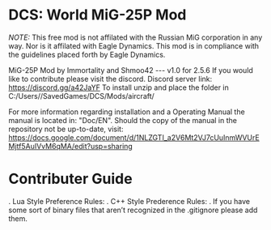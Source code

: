 # DCS: World MiG-25P Mod
*NOTE:* This free mod is not affilated with the Russian MiG corporation in any way. Nor is it affilated with Eagle Dynamics.
This mod is in compliance with the guidelines placed forth by Eagle Dynamics.

MiG-25P Mod by Immortality and Shmoo42 --- v1.0 for 2.5.6
If you would like to contribute please visit
the discord.
Discord server link: https://discord.gg/a42JaYF
To install unzip and place the folder in C:/Users/<yourname>/SavedGames/DCS/Mods/aircraft/

For more information regarding installation and a Operating Manual the manual is located in: "Doc/EN".
Should the copy of the manual in the repository not be up-to-date, visit: 
https://docs.google.com/document/d/1NLZGTI_a2V6Mt2VJ7cUuInmWVUrEMjtf5AuIVvM6qMA/edit?usp=sharing

# Contributer Guide
 . Lua Style Preference Rules:
 . C++ Style Prederence Rules:
 . If you have some sort of binary files that
   aren’t recognized in the .gitignore please 
   add them.
